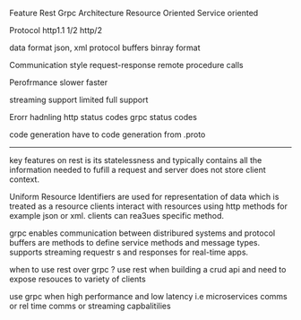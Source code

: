 
Feature             Rest                Grpc
Architecture        Resource Oriented   Service oriented

Protocol            http1.1 1/2         http/2

data format         json, xml           protocol buffers binray format

Communication style request-response    remote procedure calls

Perofrmance         slower              faster

streaming support   limited             full support

Erorr hadnling      http status codes   grpc status codes

code generation     have to code        generation from .proto


----
key features on rest is its statelessness and 
typically contains all the information needed to fufill a request and server does not store client context.

Uniform Resource Identifiers are used for representation of data which is treated as a resource
clients interact with resources using http methods for example json or xml.
clients can rea3ues specific method.

grpc enables communication between distribured systems and protocol buffers are methods to define service methods and message types.
supports streaming requestr s and responses for real-time apps.

when to use rest over grpc ?
use rest when building a crud api and need to expose resouces to variety of clients

use grpc when high performance and low latency i.e microservices comms or rel time comms or streaming capbalitilies 